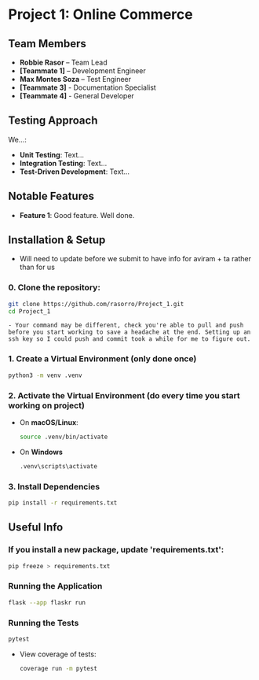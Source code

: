 # Project 1: Online Commerce


## Team Members
- **Robbie Rasor** – Team Lead
- **[Teammate 1]** – Development Engineer
- **Max Montes Soza** – Test Engineer
- **[Teammate 3]** - Documentation Specialist
- **[Teammate 4]** - General Developer


## Testing Approach
We...:

- **Unit Testing**: Text...
- **Integration Testing**: Text...
- **Test-Driven Development**: Text...

## Notable Features
- **Feature 1**: Good feature. Well done.

## Installation & Setup
- Will need to update before we submit to have info for aviram + ta rather than for us

### **0. Clone the repository:**
```sh
git clone https://github.com/rasorro/Project_1.git
cd Project_1
```
    - Your command may be different, check you're able to pull and push before you start working to save a headache at the end. Setting up an ssh key so I could push and commit took a while for me to figure out.

### **1. Create a Virtual Environment (only done once)**
```sh
python3 -m venv .venv
```

### **2. Activate the Virtual Environment (do every time you start working on project)**
- On **macOS/Linux**:
    ```sh
    source .venv/bin/activate
    ```
- On **Windows**
    ```sh
    .venv\scripts\activate
    ```
### **3. Install Dependencies**
```sh
pip install -r requirements.txt
```
## Useful Info

### If you install a new package, update 'requirements.txt':
```sh
pip freeze > requirements.txt
```

### Running the Application
```sh
flask --app flaskr run
```

### Running the Tests
```sh
pytest
```
- View coverage of tests:
    ```sh
    coverage run -m pytest
    ```
